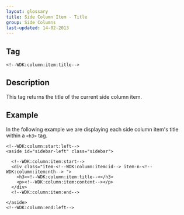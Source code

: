 ```yaml
---
layout: glossary
title: Side Column Item - Title
group: Side Columns
last-updated: 14-02-2013
---
```


## Tag

`<!--WDK:column:item:title-->`

## Description

This tag returns the title of the current side column item.

## Example

In the following example we are displaying each side column item's title within a `<h3>` tag.

~~~
<!--WDK:column:start:left-->
<aside id="sidebar-left" class="sidebar">

  <!--WDK:column:item:start-->
  <div class="item-<!--WDK:column:item:id--> item-n-<!--WDK:column:item:nth--> ">
    <h3><!--WDK:column:item:title--></h3>
    <p><!--WDK:column:item:content--></p>
  </div>
  <!--WDK:column:item:end-->

</aside>
<!--WDK:column:end:left-->
~~~